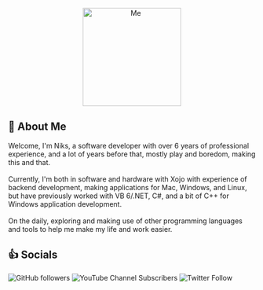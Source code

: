 <p align="center">
  <img width="200" src="https://i.imgur.com/xGhUXXK.png" alt="Me">
</p>

## 🚀 About Me
Welcome, I'm Niks, a software developer with over 6 years of professional experience, and a lot of years before that, mostly play and boredom, making this and that.<br /><br />
Currently, I'm both in software and hardware with Xojo with experience of backend development, making applications for Mac, Windows, and Linux, but have previously worked with VB 6/.NET, C#, and a bit of C++ for Windows application development.<br /><br />
On the daily, exploring and making use of other programming languages and tools to help me make my life and work easier.

## 👍 Socials
![GitHub followers](https://img.shields.io/github/followers/0xb01?style=social)
![YouTube Channel Subscribers](https://img.shields.io/youtube/channel/subscribers/UC0IIHMtA_X6-bSv-Gj07HLw?style=social)
![Twitter Follow](https://img.shields.io/twitter/follow/0xb03?style=social)
